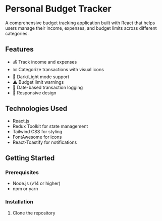 # Personal Budget Tracker

A comprehensive budget tracking application built with React that helps users manage their income, expenses, and budget limits across different categories.

## Features

- 💰 Track income and expenses
- 📊 Categorize transactions with visual icons
- 🌙 Dark/Light mode support
- ⚠️ Budget limit warnings
- 📅 Date-based transaction logging
- 📱 Responsive design

## Technologies Used

- React.js
- Redux Toolkit for state management
- Tailwind CSS for styling
- FontAwesome for icons
- React-Toastify for notifications

## Getting Started

### Prerequisites

- Node.js (v14 or higher)
- npm or yarn

### Installation

1. Clone the repository

